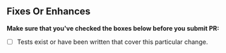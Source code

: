 ## Fixes Or Enhances


**Make sure that you've checked the boxes below before you submit PR:**
- [ ] Tests exist or have been written that cover this particular change.

